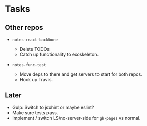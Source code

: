 Tasks
=====

## Other repos

* `notes-react-backbone`
    * Delete TODOs
    * Catch up functionality to exoskeleton.

* `notes-func-test`
    * Move deps to there and get servers to start for both repos.
    * Hook up Travis.

## Later

* Gulp: Switch to jsxhint or maybe eslint?
* Make sure tests pass.
* Implement / switch LS/no-server-side for `gh-pages` vs normal.
